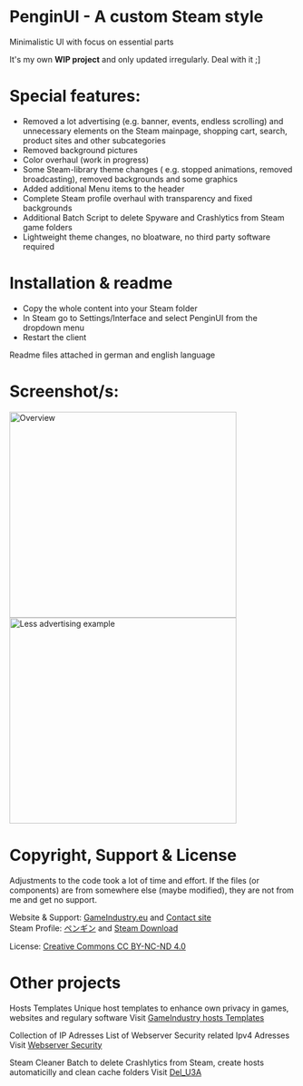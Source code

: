 # PenginUI - A custom Steam style
Minimalistic UI with focus on essential parts

It's my own <b>WIP project</b> and only updated irregularly. Deal with it ;]

# Special features:
- Removed a lot advertising (e.g. banner, events, endless scrolling) and unnecessary elements on the Steam mainpage, shopping cart, search, product sites and other subcategories
- Removed background pictures
- Color overhaul (work in progress)
- Some Steam-library theme changes ( e.g. stopped animations, removed broadcasting), removed backgrounds and some graphics
- Added additional Menu items to the header
- Complete Steam profile overhaul with transparency and fixed backgrounds
- Additional Batch Script to delete Spyware and Crashlytics from Steam game folders
- Lightweight theme changes, no bloatware, no third party software required

# Installation & readme
- Copy the whole content into your Steam folder
- In Steam go to Settings/Interface and select PenginUI from the dropdown menu
- Restart the client

Readme files attached in german and english language

# Screenshot/s:
<p float="left">
<img src="https://www.gameindustry.eu/images/git/penginui_oct_2021.webp" alt="Overview" width="400" height="363">
<img src="https://www.gameindustry.eu/images/git/overhaul.webp" alt="Less advertising example" width="400" height="363">
</p>

# Copyright, Support & License
Adjustments to the code took a lot of time and effort. If the files (or components) are from somewhere else (maybe modified), they are not from me and get no support.

Website & Support: <a href="https://www.gameindustry.eu">GameIndustry.eu</a> and <a href="https://www.gameindustry.eu/u/kontakt/">Contact site</a><br>
Steam Profile: <a href="https://steamcommunity.com/profiles/76561198113455411">ペンギン</a> and <a href="https://steamcommunity.com/sharedfiles/filedetails/?id=2253017064">Steam Download</a>

License: <a href="https://creativecommons.org/licenses/by-nc-nd/4.0/">Creative Commons CC BY-NC-ND 4.0</a>

# Other projects
Hosts Templates
Unique host templates to enhance own privacy in games, websites and regulary software
Visit <a href="https://github.com/KodoPengin/GameIndustry-hosts-Template">GameIndustry hosts Templates</a>

Collection of IP Adresses
List of Webserver Security related Ipv4 Adresses
Visit <a href="https://github.com/KodoPengin/Collection-of-IP-addresses">Webserver Security</a>

Steam Cleaner
Batch to delete Crashlytics from Steam, create hosts automaticilly and clean cache folders 
Visit <a href="https://github.com/KodoPengin/Del_U3A">Del_U3A</a>
